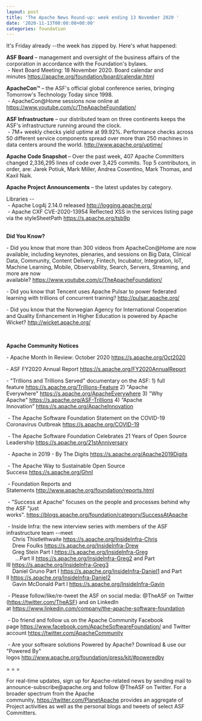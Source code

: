 ```yaml
---
layout: post
title: 'The Apache News Round-up: week ending 13 November 2020 '
date: '2020-11-13T00:00:00+00:00'
categories: foundation
---
```

<p></p><p></p><p></p><p></p><p></p><p></p><p></p><p></p><p>It's Friday already --the week has zipped by. Here's what happened:</p><p>
</p><p><span style="font-weight: 700;">ASF Board</span>&nbsp;– management and oversight of the business affairs of the corporation in accordance with the Foundation's bylaws.<br>&nbsp;- Next Board Meeting: 18 November 2020. Board calendar and minutes&nbsp;<a href="https://apache.org/foundation/board/calendar.html" target="_blank">https://apache.org/foundation/board/calendar.html</a></p><p></p><p><span style="font-weight: 700;">ApacheCon™</span>&nbsp;– the ASF's official global conference series, bringing Tomorrow's Technology Today since 1998.<br>&nbsp;- ApacheCon@Home sessions now online at <a href="https://www.youtube.com/c/TheApacheFoundation/" target="_blank">https://www.youtube.com/c/TheApacheFoundation/</a>&nbsp; <br></p><p><span style="font-weight: 700;">ASF Infrastructure</span>&nbsp;– our distributed team on three continents keeps the ASF's infrastructure running around the clock.<br>&nbsp;-
 7M+ weekly checks yield uptime at 99.92%. Performance checks across 50 
different service components spread over more than 250 machines in data 
centers around the world.&nbsp;<a href="http://www.apache.org/uptime/" target="_blank">http://www.apache.org/uptime/</a><br></p><p><span style="font-weight: 700;">Apache Code Snapshot&nbsp;</span>– Over the past week, 407 Apache Committers changed 2,336,295 lines of 
code over 3,425 commits. Top 5 contributors, in order, are: Jarek Potiuk, Mark Miller, Andrea Cosentino, Mark Thomas, and Kaxil Naik. &nbsp; &nbsp; &nbsp; &nbsp; &nbsp; &nbsp; </p><p><span style="font-weight: 700;">Apache Project Announcements</span>&nbsp;– the latest updates by category.</p>Libraries --<br>&nbsp;- Apache Log4j 2.14.0 released <a href="http://logging.apache.org/" target="_blank">http://logging.apache.org/</a><br>&nbsp;- Apache <span class="il">CXF</span> CVE-2020-13954 Reflected XSS in the services listing page via the styleSheetPath <a href="https://s.apache.org/tsb9p" target="_blank">https://s.apache.org/tsb9p</a><a href="https://s.apache.org/tsb9p" target="_blank"></a><p></p><p><span style="font-weight: 700;"><br>Did You Know?</span></p><p>- Did you know that more than 300 videos from ApacheCon@Home are now available, including keynotes, plenaries, and sessions on Big Data, Clinical Data, Community, Content Delivery, Fintech, Incubator, Integration, IoT, Machine Learning, Mobile, Observability, Search, Servers, Streaming, and more are now available?&nbsp;<a href="https://www.youtube.com/c/TheApacheFoundation/" target="_blank">https://www.youtube.com/c/TheApacheFoundation/</a>&nbsp;<br></p><p>- Did you know that Tencent uses Apache Pulsar to power federated learning with trillions of concurrent training? <a href="http://pulsar.apache.org/" target="_blank">http://pulsar.apache.org/</a>&nbsp;<br></p><p>- Did you know that the&nbsp;Norwegian Agency for International Cooperation and Quality Enhancement in Higher Education is powered by Apache Wicket?&nbsp;<a href="http://wicket.apache.org/" target="_blank">http://wicket.apache.org/</a><br></p><div><br></div><p><span style="font-weight: 700;">Apache Community Notices</span><br></p><p>- Apache Month In Review: October 2020 <a href="https://s.apache.org/Oct2020" target="_blank">https://s.apache.org/Oct2020</a><br></p><p>- ASF FY2020 Annual Report&nbsp;<a href="https://s.apache.org/FY2020AnnualReport" target="_blank">https://s.apache.org/FY2020AnnualReport</a>&nbsp;</p><p>- "Trillions and Trillions Served" documentary on the ASF: 1) full feature&nbsp;<a href="https://s.apache.org/Trillions-Feature" target="_blank">https://s.apache.org/Trillions-Feature</a>&nbsp;2) "Apache Everywhere"&nbsp;<a href="https://s.apache.org/ApacheEverywhere" target="_blank">https://s.apache.org/ApacheEverywhere</a>&nbsp;3) "Why Apache"&nbsp;<a href="https://s.apache.org/ASF-Trillions" target="_blank">https://s.apache.org/ASF-Trillions</a>&nbsp;4)&nbsp;“Apache Innovation”&nbsp;<a href="https://s.apache.org/ApacheInnovation" target="_blank">https://s.apache.org/ApacheInnovation</a>&nbsp;</p><p>&nbsp;- The Apache Software Foundation Statement on the COVID-19 Coronavirus Outbreak&nbsp;<a href="https://s.apache.org/COVID-19" target="_blank">https://s.apache.org/COVID-19</a>&nbsp;&nbsp;</p><p>&nbsp;- The Apache Software Foundation Celebrates 21 Years of Open Source Leadership&nbsp;<a href="https://s.apache.org/21stAnniversary" rel="noreferrer" target="_blank" data-saferedirecturl="https://www.google.com/url?q=https://s.apache.org/21stAnniversary&amp;source=gmail&amp;ust=1586580638108000&amp;usg=AFQjCNHhBfHrSsg8TFX4Lwsa4GFZdonhcA">https://s.apache.org/21stAnniv<wbr>ersary</a></p><p>&nbsp;- Apache in 2019 - By The Digits&nbsp;<a href="https://s.apache.org/Apache2019Digits">https://s.apache.org/Apache2019Digits</a></p><p>&nbsp;- The Apache Way to Sustainable Open Source Success&nbsp;<a href="https://s.apache.org/GhnI">https://s.apache.org/GhnI</a></p><p>&nbsp;- Foundation Reports and Statements&nbsp;<a href="http://www.apache.org/foundation/reports.html" target="_blank">http://www.apache.org/foundation/reports.html</a><br></p><p>&nbsp;- "Success at Apache" focuses on the people and processes behind why the ASF "just works".&nbsp;<a href="https://blogs.apache.org/foundation/category/SuccessAtApache" target="_blank">https://blogs.apache.org/foundation/category/SuccessAtApache</a><br></p><div><p>&nbsp;- Inside Infra: the new interview series with members of the ASF infrastructure team --meet <br>&nbsp; &nbsp; Chris Thistlethwaite&nbsp;<a href="https://s.apache.org/InsideInfra-Chris" target="_blank">https://s.apache.org/InsideInfra-Chris</a><br>&nbsp; &nbsp; Drew Foulks&nbsp;<a href="https://s.apache.org/InsideInfra-Drew" rel="noreferrer" target="_blank" data-saferedirecturl="https://www.google.com/url?q=https://s.apache.org/InsideInfra-Drew&amp;source=gmail&amp;ust=1588339104628000&amp;usg=AFQjCNF9dVEn48pV7o9HBG14sP9uprU8Xw">https://s.apache.org/InsideInf<wbr>ra-Drew</a><br>&nbsp; &nbsp; Greg Stein Part I&nbsp;<a href="https://s.apache.org/InsideInfra-Greg" target="_blank">https://s.apache.org/InsideInfra-Greg</a><br>&nbsp; &nbsp; &nbsp; ...Part II&nbsp;<a href="https://s.apache.org/InsideInfra-Greg2" target="_blank">https://s.apache.org/InsideInfra-Greg2</a>&nbsp;and Part III&nbsp;<a href="https://s.apache.org/InsideInfra-Greg3" target="_blank">https://s.apache.org/InsideInfra-Greg3</a><br>&nbsp; &nbsp; Daniel Gruno Part I&nbsp;<a href="https://s.apache.org/InsideInfra-Daniel1" target="_blank">https://s.apache.org/InsideInfra-Daniel1</a>&nbsp;and Part II&nbsp;<a href="https://s.apache.org/InsideInfra-Daniel2" target="_blank">https://s.apache.org/InsideInfra-Daniel2</a><br>&nbsp;&nbsp;&nbsp; Gavin McDonald Part I <a href="https://s.apache.org/InsideInfra-Gavin" target="_blank">https://s.apache.org/InsideInfra-Gavin</a> </p></div><div><p>&nbsp;- Please follow/like/re-tweet the ASF on social media: @TheASF on Twitter (<a href="https://twitter.com/TheASF">https://twitter.com/TheASF</a>) and on LinkedIn at&nbsp;<a href="https://www.linkedin.com/company/the-apache-software-foundation">https://www.linkedin.com/company/the-apache-software-foundation</a></p><p>&nbsp;- Do friend and follow us on the Apache Community Facebook page&nbsp;<a href="https://www.facebook.com/ApacheSoftwareFoundation/">https://www.facebook.com/ApacheSoftwareFoundation/</a>&nbsp;and Twitter account&nbsp;<a href="https://twitter.com/ApacheCommunity">https://twitter.com/ApacheCommunity</a></p></div><div>&nbsp;- Are your software solutions Powered by Apache? Download &amp; use our "Powered By" logos&nbsp;<a href="http://www.apache.org/foundation/press/kit/#poweredby" target="_blank">http://www.apache.org/foundation/press/kit/#poweredby</a><br></div><p><span class="LrzXr"></span><span class="LrzXr"></span></p><div><p>= = =</p><p>For
 real-time updates, sign up for Apache-related news by sending mail to 
announce-subscribe@apache.org and follow @TheASF on Twitter. For a 
broader spectrum from the Apache community,&nbsp;<a href="https://twitter.com/PlanetApache">https://twitter.com/PlanetApache</a>&nbsp;provides an aggregate of Project activities as well as the personal blogs and tweets of select ASF Committers.</p></div><p></p><p></p><p></p><p><br></p><p></p>
